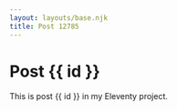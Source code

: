 ```yaml
---
layout: layouts/base.njk
title: Post 12785
---
```


# Post {{ id }}

This is post {{ id }} in my Eleventy project.
